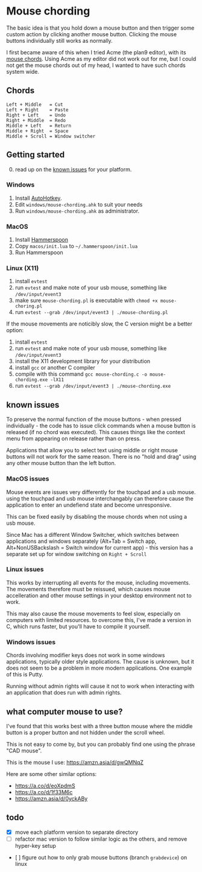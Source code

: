 # Mouse chording

The basic idea is that you hold down a mouse button and then trigger some
custom action by clicking another mouse button. Clicking the mouse buttons
individually still works as normally.

I first became aware of this when I tried Acme (the plan9 editor), with its
[mouse chords](http://acme.cat-v.org/mouse). Using Acme as my editor did not
work out for me, but I could not get the mouse chords out of my head, I wanted
to have such chords system wide.

## Chords

```
Left + Middle   = Cut
Left + Right    = Paste
Right + Left    = Undo
Right + Middle  = Redo
Middle + Left   = Return
Middle + Right  = Space
Middle + Scroll = Window switcher
```

## Getting started

0. read up on the [known issues](#known-issues) for your platform. 

### Windows

1. Install [AutoHotkey](https://www.autohotkey.com/).
2. Edit `windows/mouse-chording.ahk` to suit your needs
3. Run `windows/mouse-chording.ahk` as administrator.


### MacOS

1. Install [Hammerspoon](https://www.hammerspoon.org/)
2. Copy `macos/init.lua` to `~/.hammerspoon/init.lua`
3. Run Hammerspoon


### Linux (X11)

1. install `evtest`
2. run `evtest` and make note of your usb mouse, something like `/dev/input/event3`
3. make sure `mouse-chording.pl` is executable with `chmod +x mouse-choring.pl`
4. run `evtest --grab /dev/input/event3 | ./mouse-chording.pl`

If the mouse movements are noticibly slow, the C version might be a better
option: 

1. install `evtest`
2. run `evtest` and make note of your usb mouse, something like `/dev/input/event3`
3. install the X11 development library for your distribution
4. install `gcc` or another C compiler
5. compile with this command `gcc mouse-chording.c -o mouse-chording.exe -lX11` 
6. run `evtest --grab /dev/input/event3 | ./mouse-chording.exe`


## known issues

To preserve the normal function of the mouse buttons - when pressed
individually - the code has to issue click commands when a mouse button is
released (if no chord was executed). This causes things like the context menu
from appearing on release rather than on press.

Applications that allow you to select text using middle or right mouse buttons
will not work for the same reason. There is no "hold and drag" using any other
mouse button than the left button.

### MacOS issues

Mouse events are issues very differently for the touchpad and a usb mouse.
using the touchpad and usb mouse interchangably can therefore cause the
application to enter an undefiend state and become unresponsive. 

This can be fixed easily by disabling the mouse chords when not using a usb
mouse.

Since Mac has a different Window Switcher, which switches between applications
and windows separately (Alt+Tab = Switch app, Alt+NonUSBackslash = Switch
window for current app) - this version has a separate set up for window
switching on `Right + Scroll`

### Linux issues

This works by interrupting all events for the mouse, including movements. The
movements therefore must be reissued, which causes mouse accelleration and
other mouse settings in your desktop environment not to work.

This may also cause the mouse movements to feel slow, especially on computers
with limited resources. to overcome this, I've made a version in C, which runs
faster, but you'll have to compile it yourself.

### Windows issues

Chords involving modifier keys does not work in some windows applications,
typically older style applications. The cause is unknown, but it does not seem
to be a problem in more modern applications. One example of this is Putty.

Running without admin rights will cause it not to work when interacting with an
application that does run with admin rights.

## what computer mouse to use?

I've found that this works best with a three button mouse where the middle
button is a proper button and not hidden under the scroll wheel.

This is not easy to come by, but you can probably find one using the phrase
"CAD mouse".

This is the mouse I use: https://amzn.asia/d/gwQMNqZ

Here are some other similar options:
- https://a.co/d/eoXpdmS
- https://a.co/d/1f33M6c
- https://amzn.asia/d/0yckABy

## todo

- [x] move each platform version to separate directory
- [ ] refactor mac version to follow similar logic as the others, and remove hyper-key setup
- [ ] figure out how to only grab mouse buttons (branch `grabdevice`) on linux
